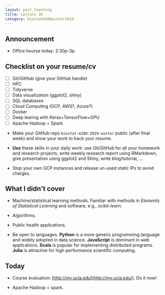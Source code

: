 ```yaml
---
layout: post_teaching
title: Lecture 20
category: biostatm280winter2019
---
```


## Announcement

* Office hourse today: 2:30p-3p.

## Checklist on your resume/cv

- [ ] Git/GitHub (give your GitHub handle)  
- [ ] HPC  
- [ ] Tidyverse   
- [ ] Data visualization (ggplot2, shiny)  
- [ ] SQL databases  
- [ ] Cloud Computing (GCP, AWS?, Azure?)  
- [ ] Docker  
- [ ] Deep learing with Keras+TensorFlow+GPU  
- [ ] Apache Hadoop + Spark  

* Make your GitHub repo `biostat-m280-2019-winter` public (after final week) and show your work to back your resume.

* **Use** these skills in your daily work: use Git/GitHub for all your homework and research projects, write weekly research report using RMarkdown, give presentation using ggplot2 and Shiny, write blog/tutorial, ...

* Stop your own GCP instances and release un-used static IPs to avoid charges.

## What I didn't cover

- Machine/statistical learning methods. Familiar with methods in _Elements of Statistical Learning_ and software, e.g., _scikit-learn_.

- Algorithms. 

- Public health applications.

- Be open to languages. **Python** is a more generic programming language and widely adopted in data science. **JavaScript** is dominant in web applications. **Scala** is popular for implementing distributed programs. **Julia** is attractive for high performance scientific computing.

## Today

* Course evaluation: [http://my.ucla.edu](http://my.ucla.edu/). Do it now!

* Apache Hadoop + spark.   